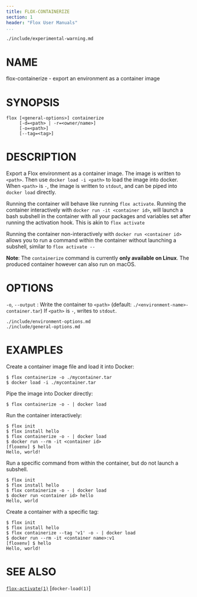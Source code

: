 ```yaml
---
title: FLOX-CONTAINERIZE
section: 1
header: "Flox User Manuals"
...
```


```{.include}
./include/experimental-warning.md
```

# NAME

flox-containerize - export an environment as a container image

# SYNOPSIS

```
flox [<general-options>] containerize
     [-d=<path> | -r=<owner/name>]
     [-o=<path>]
     [--tag=<tag>]
```

# DESCRIPTION

Export a Flox environment as a container image.
The image is written to `<path>`.
Then use `docker load -i <path>` to load the image into docker.
When `<path>` is `-`, the image is written to `stdout`,
and can be piped into `docker load` directly.

Running the container will behave like running `flox activate`.
Running the container interactively with `docker run -it <container id>`,
will launch a bash subshell in the container
with all your packages and variables set after running the activation hook.
This is akin to `flox activate`

Running the container non-interactively with `docker run <container id>`
allows you to run a command within the container without launching a subshell,
similar to `flox activate --`


**Note**:
The `containerize` command is currently **only available on Linux**.
The produced container however can also run on macOS.

# OPTIONS

`-o`, `--output`
:   Write the container to `<path>`
    (default: `./<environment-name>-container.tar`)
    If `<path>` is `-`, writes to `stdout`.

```{.include}
./include/environment-options.md
./include/general-options.md
```

# EXAMPLES

Create a container image file and load it into Docker:

```
$ flox containerize -o ./mycontainer.tar
$ docker load -i ./mycontainer.tar
```

Pipe the image into Docker directly:

```
$ flox containerize -o - | docker load
```

Run the container interactively:

```
$ flox init
$ flox install hello
$ flox containerize -o - | docker load
$ docker run --rm -it <container id>
[floxenv] $ hello
Hello, world!
```

Run a specific command from within the container,
but do not launch a subshell.

```
$ flox init
$ flox install hello
$ flox containerize -o - | docker load
$ docker run <container id> hello
Hello, world
```

Create a container with a specific tag:

```
$ flox init
$ flox install hello
$ flox containerize --tag 'v1' -o - | docker load
$ docker run --rm -it <container name>:v1
[floxenv] $ hello
Hello, world!
```

# SEE ALSO

[`flox-activate(1)`](./flox-activate.md)
[`docker-load(1)`]
